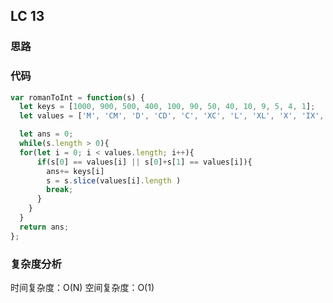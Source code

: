 ## LC 13

### 思路

### 代码

```JavaScript
var romanToInt = function(s) {
  let keys = [1000, 900, 500, 400, 100, 90, 50, 40, 10, 9, 5, 4, 1];
  let values = ['M', 'CM', 'D', 'CD', 'C', 'XC', 'L', 'XL', 'X', 'IX', 'V', 'IV', 'I'];

  let ans = 0;
  while(s.length > 0){
  for(let i = 0; i < values.length; i++){
      if(s[0] == values[i] || s[0]+s[1] == values[i]){
        ans+= keys[i]
        s = s.slice(values[i].length )
        break;
      }
    }
  }
  return ans;
};

```

### 复杂度分析

时间复杂度：O(N)
空间复杂度：O(1)
